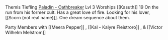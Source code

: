 Themis
Tiefling
[Paladin - Oathbreaker](http://dnd5e.wikidot.com/paladin:oathbreaker#:~:text=Create%20a%20Page-,Paladin%3A%20Oathbreaker,or%20serve%20an%20evil%20power.) Lvl 3
Worships [[Kasuth]]
19
On the run from his former cult. Has a great love of fire. Looking for his lover, [[Scorn (not real name)]]. One dream sequence about them.

Party Members with [[Meera Pepper]] , [[Kal - Kalyre Fleistroro]] , & [[Victor Wilhelm Melstrom]]